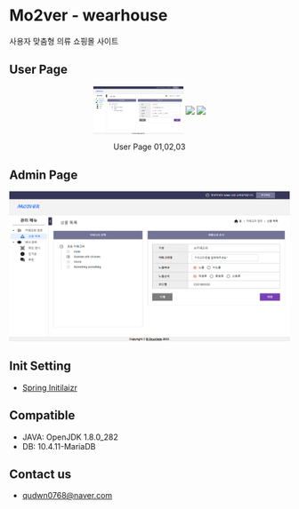 # Mo2ver - wearhouse
사용자 맞춤형 의류 쇼핑몰 사이트

## User Page
<p align="center">
	<img src="./images/admin01.png" align="center" width="32%">
	<img src="./images/admin02.png" align="center" width="32%">
	<img src="./images/admin03.png" align="center" width="32%">
	<figcaption align="center">User Page 01,02,03</figcaption>
</p>

## Admin Page
![Admin Page 01](./images/admin01.png)

## Init Setting
- [Spring Initilaizr](https://start.spring.io/#!type=gradle-project&language=java&platformVersion=2.7.3&packaging=jar&jvmVersion=1.8&groupId=com.mo2ver&artifactId=master&name=master&description=Mo2ver%20project%20for%20Spring%20Boot&packageName=com.mo2ver.master&dependencies=data-jpa,validation,security,mail,devtools,mariadb,lombok)

## Compatible
- JAVA: OpenJDK 1.8.0_282
- DB: 10.4.11-MariaDB

## Contact us
- qudwn0768@naver.com